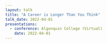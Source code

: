 ```yaml
---
layout: talk
title: "A Career is Longer Than You Think"
talk_date: 2022-04-01
presentations:
  - conference: Algonquin College (Virtual)
    date: 2022-04-01
---
```

